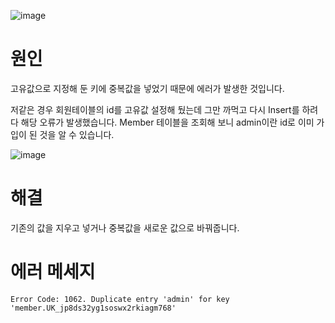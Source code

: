 ![image](https://user-images.githubusercontent.com/79133602/134349650-d70c558b-8cb2-4e79-8379-afa2909c3db6.png)

# 원인

고유값으로 지정해 둔 키에 중복값을 넣었기 때문에 에러가 발생한 것입니다. 

저같은 경우 회원테이블의 id를 고유값 설정해 뒀는데 그만 까먹고 다시 Insert를 하려다 해당 오류가 발생했습니다. Member 테이블을 조회해 보니 admin이란 id로 이미 가입이 된 것을 알 수 있습니다. 

![image](https://user-images.githubusercontent.com/79133602/134350253-370a0dbe-3b18-41d2-bb0a-efe78f45fe30.png)

# 해결

기존의 값을 지우고 넣거나 중복값을 새로운 값으로 바꿔줍니다. 

# 에러 메세지 

```
Error Code: 1062. Duplicate entry 'admin' for key 'member.UK_jp8ds32yg1soswx2rkiagm768'
```